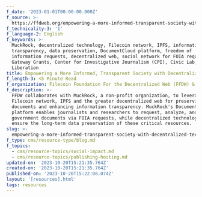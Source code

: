 ```yaml
---
f_date: '2023-01-01T00:00:00.000Z'
f_source: >-
  https://ffdweb.org/empowering-a-more-informed-transparent-society-with-decentralized-technology/
f_technicality-3: '1'
f_language-2: English
f_keywords: >-
  MuckRock, decentralized technology, Filecoin network, IPFS, information
  transparency, data preservation, DocumentCloud platform, freedom of
  information requests, decentralized web, social network for FOIA requests,
  Gateway Grants, Center for Investigative Journalism (CPI), Civic Lab, Data
  Liberation
title: Empowering a More Informed, Transparent Society with Decentralized Technology
f_length-3: <5 Minute Read
f_organization: Filecoin Foundation For the Decentralized Web (FFDW) & Muckrock
f_description: >-
  FFDW collaborates with MuckRock, a non-profit organization, to leverage the
  Filecoin network, IPFS and the greater decentralized web for preserving public
  documents and enhancing information transparency. MuckRock's DocumentCloud
  platform enables journalists and researchers to request, analyze, and share
  government documents via FOIA requests, while decentralized technologies
  ensure the long-term data preservation of these critical resources.
slug: >-
  empowering-a-more-informed-transparent-society-with-decentralized-technology-df659
f_type: cms/resource-type/blog.md
f_topics:
  - cms/resource-topics/social-impact.md
  - cms/resource-topics/publishing-hosting.md
updated-on: '2023-10-20T15:21:35.764Z'
created-on: '2023-10-20T15:21:35.764Z'
published-on: '2023-10-20T15:22:08.074Z'
layout: '[resources].html'
tags: resources
---
```



